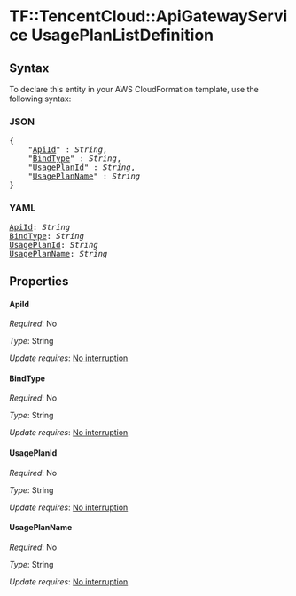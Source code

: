 # TF::TencentCloud::ApiGatewayService UsagePlanListDefinition

## Syntax

To declare this entity in your AWS CloudFormation template, use the following syntax:

### JSON

<pre>
{
    "<a href="#apiid" title="ApiId">ApiId</a>" : <i>String</i>,
    "<a href="#bindtype" title="BindType">BindType</a>" : <i>String</i>,
    "<a href="#usageplanid" title="UsagePlanId">UsagePlanId</a>" : <i>String</i>,
    "<a href="#usageplanname" title="UsagePlanName">UsagePlanName</a>" : <i>String</i>
}
</pre>

### YAML

<pre>
<a href="#apiid" title="ApiId">ApiId</a>: <i>String</i>
<a href="#bindtype" title="BindType">BindType</a>: <i>String</i>
<a href="#usageplanid" title="UsagePlanId">UsagePlanId</a>: <i>String</i>
<a href="#usageplanname" title="UsagePlanName">UsagePlanName</a>: <i>String</i>
</pre>

## Properties

#### ApiId

_Required_: No

_Type_: String

_Update requires_: [No interruption](https://docs.aws.amazon.com/AWSCloudFormation/latest/UserGuide/using-cfn-updating-stacks-update-behaviors.html#update-no-interrupt)

#### BindType

_Required_: No

_Type_: String

_Update requires_: [No interruption](https://docs.aws.amazon.com/AWSCloudFormation/latest/UserGuide/using-cfn-updating-stacks-update-behaviors.html#update-no-interrupt)

#### UsagePlanId

_Required_: No

_Type_: String

_Update requires_: [No interruption](https://docs.aws.amazon.com/AWSCloudFormation/latest/UserGuide/using-cfn-updating-stacks-update-behaviors.html#update-no-interrupt)

#### UsagePlanName

_Required_: No

_Type_: String

_Update requires_: [No interruption](https://docs.aws.amazon.com/AWSCloudFormation/latest/UserGuide/using-cfn-updating-stacks-update-behaviors.html#update-no-interrupt)

